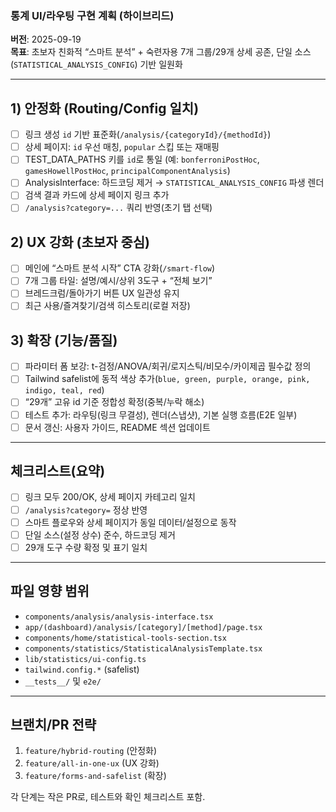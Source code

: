 ### 통계 UI/라우팅 구현 계획 (하이브리드)

**버전**: 2025-09-19  
**목표**: 초보자 친화적 “스마트 분석” + 숙련자용 7개 그룹/29개 상세 공존, 단일 소스(`STATISTICAL_ANALYSIS_CONFIG`) 기반 일원화

---

## 1) 안정화 (Routing/Config 일치)
- [ ] 링크 생성 `id` 기반 표준화(`/analysis/{categoryId}/{methodId}`)
- [ ] 상세 페이지: `id` 우선 매칭, `popular` 스킵 또는 재매핑
- [ ] TEST_DATA_PATHS 키를 `id`로 통일 (예: `bonferroniPostHoc`, `gamesHowellPostHoc`, `principalComponentAnalysis`)
- [ ] AnalysisInterface: 하드코딩 제거 → `STATISTICAL_ANALYSIS_CONFIG` 파생 렌더
- [ ] 검색 결과 카드에 상세 페이지 링크 추가
- [ ] `/analysis?category=...` 쿼리 반영(초기 탭 선택)

## 2) UX 강화 (초보자 중심)
- [ ] 메인에 “스마트 분석 시작” CTA 강화(`/smart-flow`)
- [ ] 7개 그룹 타일: 설명/예시/상위 3도구 + “전체 보기”
- [ ] 브레드크럼/돌아가기 버튼 UX 일관성 유지
- [ ] 최근 사용/즐겨찾기/검색 히스토리(로컬 저장)

## 3) 확장 (기능/품질)
- [ ] 파라미터 폼 보강: t-검정/ANOVA/회귀/로지스틱/비모수/카이제곱 필수값 정의
- [ ] Tailwind safelist에 동적 색상 추가(`blue, green, purple, orange, pink, indigo, teal, red`)
- [ ] “29개” 고유 id 기준 정합성 확정(중복/누락 해소)
- [ ] 테스트 추가: 라우팅(링크 무결성), 렌더(스냅샷), 기본 실행 흐름(E2E 일부)
- [ ] 문서 갱신: 사용자 가이드, README 섹션 업데이트

---

## 체크리스트(요약)
- [ ] 링크 모두 200/OK, 상세 페이지 카테고리 일치
- [ ] `/analysis?category=` 정상 반영
- [ ] 스마트 플로우와 상세 페이지가 동일 데이터/설정으로 동작
- [ ] 단일 소스(설정 상수) 준수, 하드코딩 제거
- [ ] 29개 도구 수량 확정 및 표기 일치

---

## 파일 영향 범위
- `components/analysis/analysis-interface.tsx`
- `app/(dashboard)/analysis/[category]/[method]/page.tsx`
- `components/home/statistical-tools-section.tsx`
- `components/statistics/StatisticalAnalysisTemplate.tsx`
- `lib/statistics/ui-config.ts`
- `tailwind.config.*` (safelist)
- `__tests__/` 및 `e2e/`

---

## 브랜치/PR 전략
1. `feature/hybrid-routing` (안정화)  
2. `feature/all-in-one-ux` (UX 강화)  
3. `feature/forms-and-safelist` (확장)

각 단계는 작은 PR로, 테스트와 확인 체크리스트 포함.


